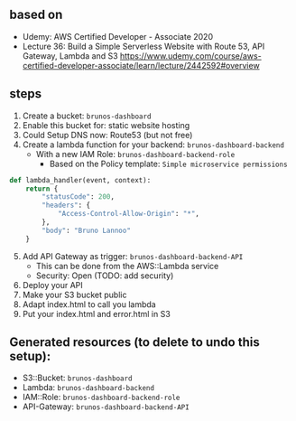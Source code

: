 ## based on
* Udemy: AWS Certified Developer - Associate 2020
* Lecture 36: Build a Simple Serverless Website with Route 53, API Gateway, Lambda and S3
https://www.udemy.com/course/aws-certified-developer-associate/learn/lecture/2442592#overview

## steps
1) Create a bucket: `brunos-dashboard`
2) Enable this bucket for: static website hosting
3) Could Setup DNS now: Route53 (but not free)
4) Create a lambda function for your backend: `brunos-dashboard-backend`
    * With a new IAM Role: `brunos-dashboard-backend-role`
        * Based on the Policy template: `Simple microservice permissions`
```python
def lambda_handler(event, context):
    return {
        "statusCode": 200,
        "headers": {
            "Access-Control-Allow-Origin": "*",
        },
        "body": "Bruno Lannoo"
    }
```
5) Add API Gateway as trigger: `brunos-dashboard-backend-API`
    * This can be done from the AWS::Lambda service
    * Security: Open (TODO: add security)
6) Deploy your API
7) Make your S3 bucket public
8) Adapt index.html to call you lambda
9) Put your index.html and error.html in S3

## Generated resources (to delete to undo this setup):
* S3::Bucket: `brunos-dashboard`
* Lambda: `brunos-dashboard-backend`
* IAM::Role: `brunos-dashboard-backend-role`
* API-Gateway: `brunos-dashboard-backend-API`